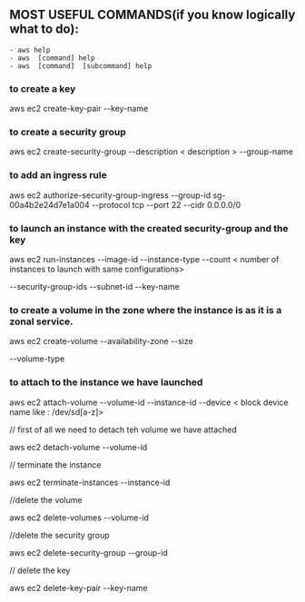 ## MOST USEFUL COMMANDS(if  you know logically what to do):
  
    - aws help
    - aws  [command] help
    - aws  [command]  [subcommand] help

### to create a key

aws ec2 create-key-pair --key-name <keyname>



### to create a security group

aws ec2  create-security-group --description  < description >   --group-name <groupname>



### to add an ingress rule

aws ec2 authorize-security-group-ingress --group-id sg-00a4b2e24d7e1a004 --protocol tcp --port 22 --cidr  0.0.0.0/0



### to launch an instance with the created security-group and the key



aws ec2 run-instances  --image-id    <ami id>         --instance-type <instance type>   --count < number of instances to launch with same configurations>  

--security-group-ids  <security group id>  --subnet-id <subnet id>  --key-name <key name>




### to create a volume in the zone where the instance is as it is a zonal service.


aws ec2 create-volume --availability-zone <the zone should be same as the ec2 instance zone>  --size <size of the ebs storage>

--volume-type <type of the volume : depends on the io speed and other factors>




### to attach to the instance we have launched

aws ec2 attach-volume   --volume-id <volume id>   --instance-id    <instance id>    --device < block device name like : /dev/sd[a-z]> 




// first of all we need to detach teh volume we have attached

aws ec2 detach-volume --volume-id <volume id>




// terminate the instance


aws ec2  terminate-instances --instance-id <instance id>




//delete the volume


aws ec2  delete-volumes --volume-id <volume id>




//delete the security group


aws ec2  delete-security-group --group-id <security group id>




// delete the key


aws ec2 delete-key-pair --key-name <key name>

